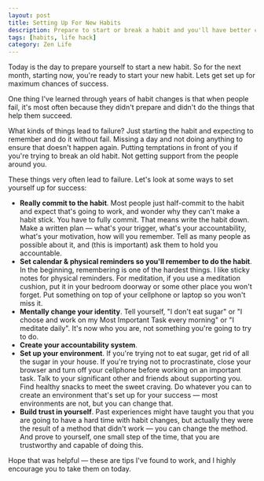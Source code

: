 ```yaml
---
layout: post
title: Setting Up For New Habits
description: Prepare to start or break a habit and you'll have better chances of success.
tags: [habits, life hack]
category: Zen Life
---
```

Today is the day to prepare yourself to start a new habit. So for the next month, starting now, you're ready to start your new habit. Lets get set up for maximum chances of success.

One thing I've learned through years of habit changes is that when people fail, it's most often because they didn't prepare and didn't do the things that help them succeed.

What kinds of things lead to failure? Just starting the habit and expecting to remember and do it without fail. Missing a day and not doing anything to ensure that doesn't happen again. Putting temptations in front of you if you're trying to break an old habit. Not getting support from the people around you.

These things very often lead to failure. Let's look at some ways to set yourself up for success:

- **Really commit to the habit**. Most people just half-commit to the habit and expect that's going to work, and wonder why they can't make a habit stick. You have to fully commit. That means write the habit down. Make a written plan — what's your trigger, what's your accountability, what's your motivation, how will you remember. Tell as many people as possible about it, and (this is important) ask them to hold you accountable.
- **Set calendar & physical reminders so you'll remember to do the habit**. In the beginning, remembering is one of the hardest things. I like sticky notes for physical reminders. For meditation, if you use a meditation cushion, put it in your bedroom doorway or some other place you won't forget. Put something on top of your cellphone or laptop so you won't miss it.
- **Mentally change your identity**. Tell yourself, "I don't eat sugar" or "I choose and work on my Most Important Task every morning" or "I meditate daily". It's now who you are, not something you're going to try to do.
- **Create your accountability system**.
- **Set up your environment**. If you're trying not to eat sugar, get rid of all the sugar in your house. If you're trying not to procrastinate, close your browser and turn off your cellphone before working on an important task. Talk to your significant other and friends about supporting you. Find healthy snacks to meet the sweet craving. Do whatever you can to create an environment that's set up for your success — most environments are not, but you can change that.
- **Build trust in yourself**. Past experiences might have taught you that you are going to have a hard time with habit changes, but actually they were the result of a method that didn't work — you can change the method. And prove to yourself, one small step of the time, that you are trustworthy and capable of doing this.

Hope that was helpful — these are tips I've found to work, and I highly encourage you to take them on today.
